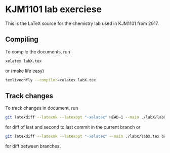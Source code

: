 # KJM1101 lab exerciese
This is the LaTeX source for the chemistry lab used in KJM1101 from 2017.

## Compiling
To compile the documents, run
```bash
xelatex labX.tex
```
or (make life easy)
```bash
texliveonfly --compiler=xelatex labX.tex
```

## Track changes
To track changes in document, run
```bash
git latexdiff --latexmk --latexopt "-xelatex" HEAD~1 --main ./labX/labX.tex
```
for diff of last and second to last commit in the current branch or
```bash
git latexdiff --latexmk --latexopt "-xelatex" --main ./labX/labX.tex branch1 branch2
```
for diff between branches.
